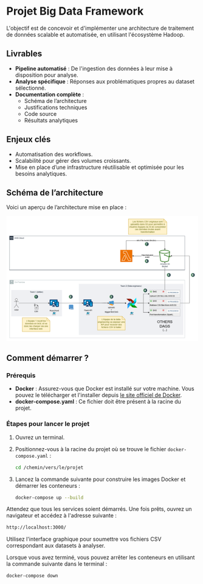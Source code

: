 # **Projet Big Data Framework**

L'objectif est de concevoir et d'implémenter une architecture de traitement de données scalable et automatisée, en utilisant l'écosystème Hadoop.

## **Livrables**

- **Pipeline automatisé** : De l'ingestion des données à leur mise à disposition pour analyse.
- **Analyse spécifique** : Réponses aux problématiques propres au dataset sélectionné.
- **Documentation complète** :
  - Schéma de l’architecture
  - Justifications techniques
  - Code source
  - Résultats analytiques

## **Enjeux clés**

- Automatisation des workflows.
- Scalabilité pour gérer des volumes croissants.
- Mise en place d’une infrastructure réutilisable et optimisée pour les besoins analytiques.

## **Schéma de l’architecture**

Voici un aperçu de l’architecture mise en place :

![Schéma de l’architecture](./architecture.png)

## **Comment démarrer ?**

### Prérequis

- **Docker** : Assurez-vous que Docker est installé sur votre machine. Vous pouvez le télécharger et l'installer depuis [le site officiel de Docker](https://www.docker.com/).
- **docker-compose.yaml** : Ce fichier doit être présent à la racine du projet.

### Étapes pour lancer le projet

1. Ouvrez un terminal.
2. Positionnez-vous à la racine du projet où se trouve le fichier `docker-compose.yaml` :
   ```bash
   cd /chemin/vers/le/projet
   ```
3. Lancez la commande suivante pour construire les images Docker et démarrer les conteneurs :

   ```bash
   docker-compose up --build
   ```

Attendez que tous les services soient démarrés. Une fois prêts, ouvrez un navigateur et accédez à l'adresse suivante :

```bash
http://localhost:3000/
```

Utilisez l'interface graphique pour soumettre vos fichiers CSV correspondant aux datasets à analyser.

Lorsque vous avez terminé, vous pouvez arrêter les conteneurs en utilisant la commande suivante dans le terminal :

```bash
docker-compose down
```
